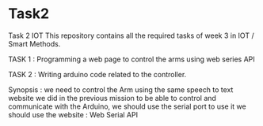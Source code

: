 # Task2
Task 2 IOT
This repository contains all the required tasks of week 3 in IOT / Smart Methods.

TASK 1 :
Programming a web page to control the arms using web series API

TASK 2 :
Writing arduino code related to the controller.

Synopsis :
we need to control the Arm using the same speech to text website we did in the previous mission to be able to control and communicate with the Arduino, we should use the serial port to use it we should use the website : Web Serial API
